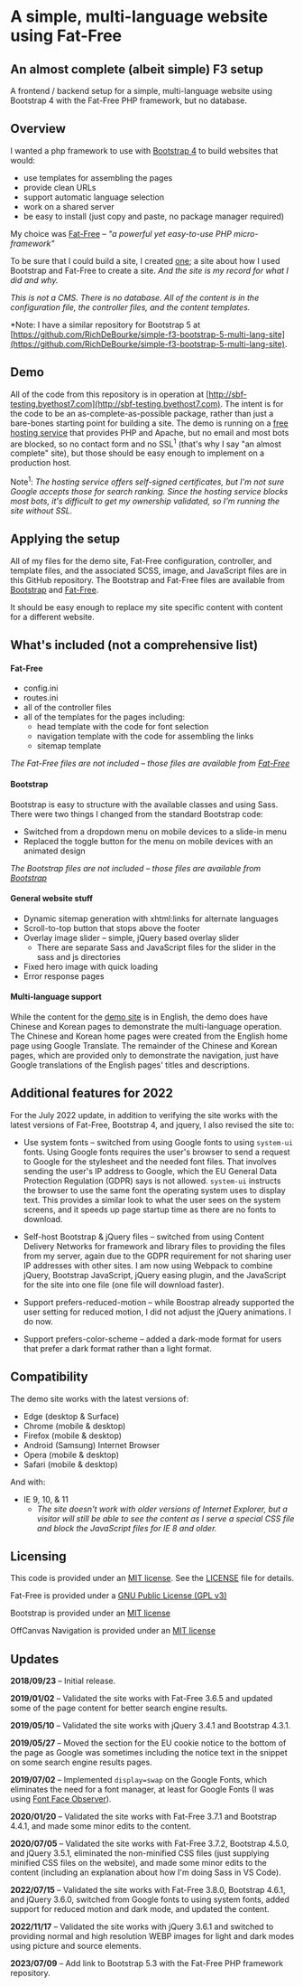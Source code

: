 A simple, multi-language website using Fat-Free
============================

## An almost complete (albeit simple) F3 setup

A frontend / backend setup for a simple, multi-language website using Bootstrap 4 with the Fat-Free PHP framework, but no database. 

## Overview

I wanted a php framework to use with [Bootstrap 4](https://getbootstrap.com) to build websites that would:

* use templates for assembling the pages
* provide clean URLs
* support automatic language selection
* work on a shared server
* be easy to install (just copy and paste, no package manager required)

My choice was [Fat-Free](https://fatfreeframework.com) – *"a powerful yet easy-to-use PHP micro-framework"*

To be sure that I could build a site, I created [one](http://sbf-testing.byethost7.com); a site about how I used Bootstrap and Fat-Free to create a site. *And the site is my record for what I did and why.*

*This is not a CMS. There is no database. All of the content is in the configuration file, the controller files, and the content templates.*

*Note: I have a similar repository for Bootstrap 5 at [https://github.com/RichDeBourke/simple-f3-bootstrap-5-multi-lang-site](https://github.com/RichDeBourke/simple-f3-bootstrap-5-multi-lang-site).

## Demo

All of the code from this repository is in operation at [http://sbf-testing.byethost7.com](http://sbf-testing.byethost7.com). The intent is for the code to be an as-complete-as-possible package, rather than just a bare-bones starting point for building a site. The demo is running on a [free hosting service](https://byet.host/free-hosting) that provides PHP and Apache, but no email and most bots are blocked, so no contact form and no SSL<sup>1</sup> (that's why I say "an almost complete" site), but those should be easy enough to implement on a production host.

Note<sup>1</sup>: *The hosting service offers self-signed certificates, but I'm not sure Google accepts those for search ranking. Since the hosting service blocks most bots, it's difficult to get my ownership validated, so I'm running the site without SSL.*

## Applying the setup

All of my files for the demo site, Fat-Free configuration, controller, and template files, and the associated SCSS, image, and JavaScript files are in this GitHub repository. The Bootstrap and Fat-Free files are available from [Bootstrap](https://getbootstrap.com/) and [Fat-Free](https://fatfreeframework.com).

It should be easy enough to replace my site specific content with content for a different website.

## What's included (not a comprehensive list)

#### Fat-Free

* config.ini
* routes.ini
* all of the controller files
* all of the templates for the pages including:
  * head template with the code for font selection
  * navigation template with the code for assembling the links
  * sitemap template  

*The Fat-Free files are not included – those files are available from [Fat-Free](https://fatfreeframework.com)*

#### Bootstrap

Bootstrap is easy to structure with the available classes and using Sass. There were two things I changed from the standard Bootstrap code: 

* Switched from a dropdown menu on mobile devices to a slide-in menu
* Replaced the toggle button for the menu on mobile devices with an animated design

*The Bootstrap files are not included – those files are available from [Bootstrap](https://getbootstrap.com/)*

#### General website stuff

* Dynamic sitemap generation with xhtml:links for alternate languages
* Scroll-to-top button that stops above the footer
* Overlay image slider – simple, jQuery based overlay slider
  * There are separate Sass and JavaScript files for the slider in the sass and js directories 
* Fixed hero image with quick loading
* Error response pages

#### Multi-language support

While the content for the [demo site](http://sbf-testing.byethost7.com) is in English, the demo does have Chinese and Korean pages to demonstrate the multi-language operation. The Chinese and Korean home pages were created from the English home page using Google Translate. The remainder of the Chinese and Korean pages, which are provided only to demonstrate the navigation, just have Google translations of the English pages' titles and descriptions.

## Additional features for 2022

For the July 2022 update, in addition to verifying the site works with the latest versions of Fat-Free, Bootstrap 4, and jquery, I also revised the site to:

* Use system fonts – switched from using Google fonts to using `system-ui` fonts. Using Google fonts requires the user's browser to send a request to Google for the stylesheet and the needed font files.  That involves sending the user's IP address to Google, which the EU General Data Protection Regulation (GDPR) says is not allowed. `system-ui` instructs the browser to use the same font the operating system uses to display text. This provides a similar look to what the user sees on the system screens, and it speeds up page startup time as there are no fonts to download.

* Self-host Bootstrap & jQuery files – switched from using Content Delivery Networks for framework and library files to providing the files from my server, again due to the GDPR requirement for not sharing user IP addresses with other sites. I am now using Webpack to combine jQuery, Bootstrap JavaScript, jQuery easing plugin, and the JavaScript for the site into one file (one file will download faster).

* Support prefers-reduced-motion – while Boostrap already supported the user setting for reduced motion, I did not adjust the jQuery animations. I do now.

* Support prefers-color-scheme – added a dark-mode format for users that prefer a dark format rather than a light format.

## Compatibility

The demo site works with the latest versions of:

* Edge (desktop & Surface)
* Chrome (mobile & desktop)
* Firefox (mobile & desktop)
* Android (Samsung) Internet Browser
* Opera (mobile & desktop)
* Safari (mobile & desktop)

And with:

* IE 9, 10, & 11
  * *The site doesn't work with older versions of Internet Explorer, but a visitor will still be able to see the content as I serve a special CSS file and block the JavaScript files for IE 8 and older.* 

## Licensing

This code is provided under an [MIT license](http://opensource.org/licenses/mit-license.php). See the [LICENSE](https://github.com/RichDeBourke/simple-f3-multi-lang-site/blob/master/LICENSE) file for details.

Fat-Free is provided under a [GNU Public License (GPL v3)](https://www.gnu.org/licenses/gpl-3.0.html)

Bootstrap is provided under an [MIT license](https://github.com/twbs/bootstrap/blob/master/LICENSE)

OffCanvas Navigation is provided under an [MIT license](https://github.com/RichDeBourke/bootstrap4-offcanvas-nav/blob/master/LICENSE)

## Updates

**2018/09/23** – Initial release.

**2019/01/02** – Validated the site works with Fat-Free 3.6.5 and updated some of the page content for better search engine results.

**2019/05/10** – Validated the site works with jQuery 3.4.1 and Bootstrap 4.3.1.

**2019/05/27** – Moved the section for the EU cookie notice to the bottom of the page as Google was sometimes including the notice text in the snippet on some search engine results pages.

**2019/07/02** – Implemented `display=swap` on the Google Fonts, which eliminates the need for a font manager, at least for Google Fonts (I was using [Font Face Observer](https://fontfaceobserver.com/)).

**2020/01/20** – Validated the site works with Fat-Free 3.7.1 and Bootstrap 4.4.1, and made some minor edits to the content.

**2020/07/05** – Validated the site works with Fat-Free 3.7.2, Bootstrap 4.5.0, and jQuery 3.5.1, eliminated the non-minified CSS files (just supplying minified CSS files on the website), and made some minor edits to the content (including an explanation about how I'm doing Sass in VS Code).

**2022/07/15** – Validated the site works with Fat-Free 3.8.0, Bootstrap 4.6.1, and jQuery 3.6.0, switched from Google fonts to using system fonts, added support for reduced motion and dark mode, and updated the content.

**2022/11/17** – Validated the site works with jQuery 3.6.1 and switched to providing normal and high resolution WEBP images for light and dark modes using picture and source elements.

**2023/07/09** – Add link to Bootstrap 5.3 with the Fat-Free PHP framework repository.
